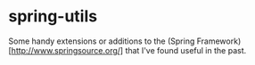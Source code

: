 spring-utils
============
Some handy extensions or additions to the (Spring Framework)[http://www.springsource.org/] that I've found useful in the past.
